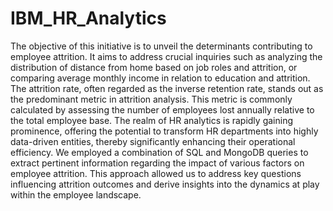 # IBM_HR_Analytics

The objective of this initiative is to unveil the determinants contributing to employee attrition. It aims to address crucial inquiries such as analyzing the distribution of distance from home based on job roles and attrition, or comparing average monthly income in relation to education and attrition. The attrition rate, often regarded as the inverse retention rate, stands out as the predominant metric in attrition analysis. This metric is commonly calculated by assessing the number of employees lost annually relative to the total employee base. The realm of HR analytics is rapidly gaining prominence, offering the potential to transform HR departments into highly data-driven entities, thereby significantly enhancing their operational efficiency. We employed a combination of SQL and MongoDB queries to extract pertinent information regarding the impact of various factors on employee attrition. This approach allowed us to address key questions influencing attrition outcomes and derive insights into the dynamics at play within the employee landscape.

